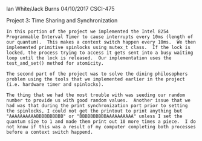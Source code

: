 Ian White/Jack Burns
04/10/2017
CSCI-475

Project 3: Time Sharing and Synchronization

	In this portion of the project we implemented the Intel 8254 Programmable Interval Timer to cause interrupts every 10ms (length of our quantum).  This makes a context switch happen every 10ms.  We then implemented primitive spinlocks using mutex_t class.  If the lock is locked, the process trying to access it gets sent into a busy waiting loop until the lock is released.  Our implementation uses the test_and_set() method for atomicity.

	The second part of the project was to solve the dining philosophers problem using the tools that we implemented earlier in the project (i.e. hardware timer and spinlocks).

	The thing that we had the most trouble with was seeding our random number to provide us with good random values.  Another issue that we had was that during the print synchronization part prior to setting the spinlocks, I could not get the printout to print anything but "AAAAAAAAAABBBBBBBBBB" or "BBBBBBBBBBAAAAAAAAAA" unless I set the quantum size to 1 and made them print out 10 more times a piece.  I do not know if this was a result of my computer completing both processes before a context switch happend.
